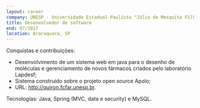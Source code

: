 ```yaml
---
layout: career
company: UNESP - Universidade Estadual Paulista "Júlio de Mesquita Filho"
title: Desenvolvedor de software
end: 07/2017
location: Araraquara, SP
---
```


Conquistas e contribuições:  

- Desenvolvimento de um sistema web em java para o desenho de moléculas e gerenciamento de novos fármacos criados pelo laboratório Lapdesf;  
- Sistema construído sobre o projeto open source Apolo;  
- URL: http://quiron.fcfar.unesp.br.  
  
Tecnologias: Java, Spring (MVC, data e security) e MySQL.  
